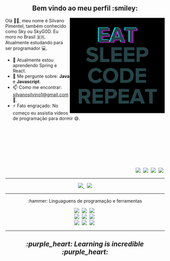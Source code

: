 <h2 align="center" >Bem vindo ao meu perfil :smiley:</h2>

<p>

  <img width=300 align="right"  src="programming.gif" />

  Olá 👋🏾, meu nome é Silvano Pimentel, também conhecido como Sky ou SkyG0D. Eu moro no Brasil :brazil:.  
  Atualmente estudando para ser programador :computer:.


  - 🌱 Atualmente estou aprendendo Spring e React.
  - 💬 Me pergunte sobre: **Java** e **Javascript**.
  - 📫 Como me encontrar: silvanosilvino1@gmail.com :email:.
  - ⚡ Fato engraçado: No começo eu assistia vídeos de programação para dormir :sweat_smile:.

  <br />
  <br />
  <br />
  <br />
  <br />
  <br />
  <br />  

  <p align="right" >
    <a href=https://github.com/SkyG0D ><img src="https://img.shields.io/badge/-Github-191919?&style=for-the-badge&logo=Github" /></a>&nbsp;
    <a href="https://twitter.com/Sky_G0D_" ><img src="https://img.shields.io/badge/-Twitter-fff?&style=for-the-badge&logo=Twitter" /></a>&nbsp;
    <a href="https://codepen.io/SkyG0D" ><img src="https://img.shields.io/badge/-CodePen-191919?&style=for-the-badge&logo=CodePen" /></a>&nbsp;
    <a href="https://steamcommunity.com/id/skyg0d/" ><img src="https://img.shields.io/badge/-Steam-000?&style=for-the-badge&logo=Steam" /></a>&nbsp;
  </p> 
  
</p>

---

<p align="center" >
  <a href="https://github.com/anuraghazra/github-readme-stats" >
    <img width=335 src="https://github-readme-stats.vercel.app/api/top-langs/?username=SkyG0D&show_icons=true&theme=dracula&layout=compact" />
  </a> &nbsp; 
  
  <a href="https://github.com/anuraghazra/github-readme-stats" >
    <img width=400 src="https://github-readme-stats.vercel.app/api?username=SkyG0D&show_icons=true&theme=dracula" />
  </a>
</p>

---

<p>
  
  <p align="center" >:hammer: Linguaguens de programação e ferramentas</p>
  
   <p align="center">
      <img height=40 src="https://img.shields.io/badge/-Java-007396?style=for-the-badge&logo=Java&logoColor=fff" />&nbsp;
      <img height=40 src="https://img.shields.io/badge/-Spring-6DB33F?style=for-the-badge&logo=Spring&logoColor=fff" />&nbsp;
      <img height=40 src="https://img.shields.io/badge/-Git-F05032?style=for-the-badge&logo=Git&logoColor=fff" />&nbsp;
      <br />
      <img height=40 src="https://img.shields.io/badge/-TypeScript-3178C6?style=for-the-badge&logo=TypeScript&logoColor=fff" />&nbsp;
      <img height=40 src="https://img.shields.io/badge/-HTML5-E34F26?style=for-the-badge&logo=HTML5&logoColor=fff" />&nbsp;
      <img height=40 src="https://img.shields.io/badge/-CSS3-1572B6?style=for-the-badge&logo=CSS3&logoColor=fff" />&nbsp;
      <br />
      <img height=40 src="https://img.shields.io/badge/-Sass-CC6699?style=for-the-badge&logo=Sass&logoColor=fff" />&nbsp;
      <img height=40 src="https://img.shields.io/badge/-MySql-4479A1?style=for-the-badge&logo=MySql&logoColor=fff" />&nbsp;
      <img height=40 src="https://img.shields.io/badge/-JavaScript-F7DF1E?style=for-the-badge&logo=JavaScript&logoColor=fff" />&nbsp;
    </p>
  
<p>

---

<h2 align="center" ><i>:purple_heart: Learning is incredible :purple_heart:</i></h2>
